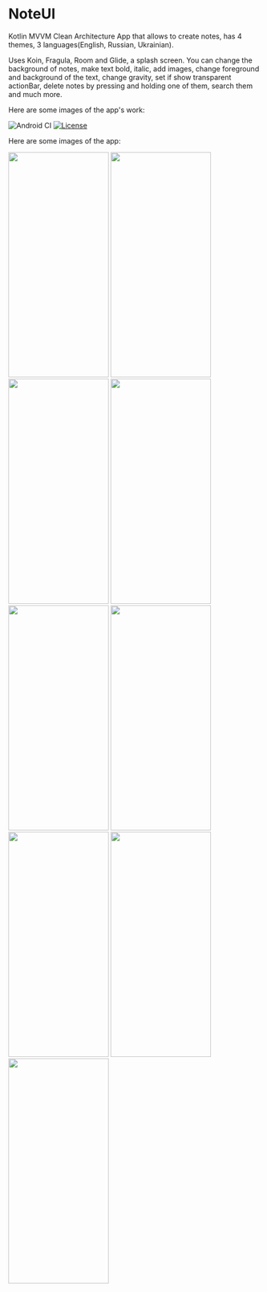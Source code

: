 # NoteUI
Kotlin MVVM Clean Architecture App that allows to create notes, has 4 themes, 3 languages(English, Russian, Ukrainian).

Uses Koin, Fragula, Room and Glide, a splash screen. You can change the background of notes, make text bold, italic, add images,
change foreground and background of the text, change gravity, set if show transparent actionBar, delete notes by pressing and holding one 
of them, search them and much more.

Here are some images of the app's work: 


![Android CI](https://github.com/MrRuslanYT/NoteUI/workflows/Android%20CI/badge.svg) 
[![License](https://img.shields.io/badge/License-Apache%202.0-blue.svg)](https://opensource.org/licenses/Apache-2.0)

Here are some images of the app:

<p float="left">
    <img src="https://raw.githubusercontent.com/MrRuslanYT/NoteUI/develop/.github/images/main-screen.jpg" width="200" height="449" />
    <img src="https://raw.githubusercontent.com/MrRuslanYT/NoteUI/develop/.github/images/count-mode.jpg" width="200" height="449" />
    <img src="https://raw.githubusercontent.com/MrRuslanYT/NoteUI/develop/.github/images/text-colors.jpg" width="200" height="449" />
    <img src="https://raw.githubusercontent.com/MrRuslanYT/NoteUI/develop/.github/images/add-new-color.jpg" width="200" height="449" />
    <img src="https://raw.githubusercontent.com/MrRuslanYT/NoteUI/develop/.github/images/background.jpg" width="200" height="449" />
    <img src="https://raw.githubusercontent.com/MrRuslanYT/NoteUI/develop/.github/images/gravity.jpg" width="200" height="449" />
    <img src="https://raw.githubusercontent.com/MrRuslanYT/NoteUI/develop/.github/images/swipe-menu.jpg" width="200" height="449" />
    <img src="https://raw.githubusercontent.com/MrRuslanYT/NoteUI/develop/.github/images/settings.jpg" width="200" height="449" />
    <img src="https://raw.githubusercontent.com/MrRuslanYT/NoteUI/develop/.github/images/purple-theme.jpg" width="200" height="449" />
</p>

